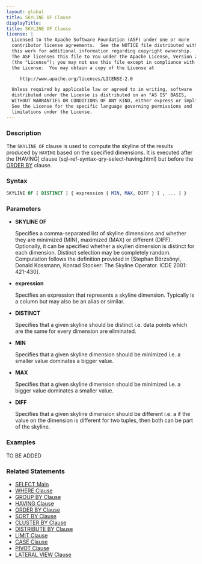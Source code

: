 ```yaml
---
layout: global
title: SKYLINE OF Clause
displayTitle: 
title: SKYLINE OF Clause
license: |
  Licensed to the Apache Software Foundation (ASF) under one or more
  contributor license agreements.  See the NOTICE file distributed with
  this work for additional information regarding copyright ownership.
  The ASF licenses this file to You under the Apache License, Version 2.0
  (the "License"); you may not use this file except in compliance with
  the License.  You may obtain a copy of the License at

     http://www.apache.org/licenses/LICENSE-2.0

  Unless required by applicable law or agreed to in writing, software
  distributed under the License is distributed on an "AS IS" BASIS,
  WITHOUT WARRANTIES OR CONDITIONS OF ANY KIND, either express or implied.
  See the License for the specific language governing permissions and
  limitations under the License.
---
```


### Description

The `SKYLINE OF` clause is used to compute the skyline of the results produced by
`HAVING` based on the specified dimensions. It is executed after the [HAVING] clause (sql-ref-syntax-qry-select-having.html) but before the [ORDER BY](sql-ref-syntax-qry-select-orderby.html)
clause.

### Syntax

```sql
SKYLINE OF [ DISTINCT ] { expression { MIN, MAX, DIFF } [ , ... ] }
```

### Parameters

* **SKYLINE OF**

  Specifies a comma-separated list of skyline dimensions and whether they are minimized (MIN), maximized (MAX) or different (DIFF).
  Optionally, it can be specified whether a skylien dimension is distinct for each dimension. Distinct selection may be completely random.
  Computation follows the definition provided in [Stephan Börzsönyi, Donald Kossmann, Konrad Stocker: The Skyline Operator. ICDE 2001: 421-430].

* **expression**

  Specifies an expression that represents a skyline dimension. Typically is a column but may also be an alias or similar.

* **DISTINCT**

  Specifies that a given skyline should be distinct i.e. data points which are the same for every dimension are eliminated.

* **MIN**

  Specifies that a given skyline dimension should be minimized i.e. a smaller value dominates a bigger value.

* **MAX**

  Specifies that a given skyline dimension should be minimized i.e. a bigger value dominates a smaller value.

* **DIFF**

  Specifies that a given skyline dimension should be different i.e. a if the value on the dimension is different for two tuples, then both can be part of the skyline.

### Examples

TO BE ADDED

### Related Statements

* [SELECT Main](sql-ref-syntax-qry-select.html)
* [WHERE Clause](sql-ref-syntax-qry-select-where.html)
* [GROUP BY Clause](sql-ref-syntax-qry-select-groupby.html)
* [HAVING Clause](sql-ref-syntax-qry-select-having.html)
* [ORDER BY Clause](sql-ref-syntax-qry-select-orderby.html)
* [SORT BY Clause](sql-ref-syntax-qry-select-sortby.html)
* [CLUSTER BY Clause](sql-ref-syntax-qry-select-clusterby.html)
* [DISTRIBUTE BY Clause](sql-ref-syntax-qry-select-distribute-by.html)
* [LIMIT Clause](sql-ref-syntax-qry-select-limit.html)
* [CASE Clause](sql-ref-syntax-qry-select-case.html)
* [PIVOT Clause](sql-ref-syntax-qry-select-pivot.html)
* [LATERAL VIEW Clause](sql-ref-syntax-qry-select-lateral-view.html)
